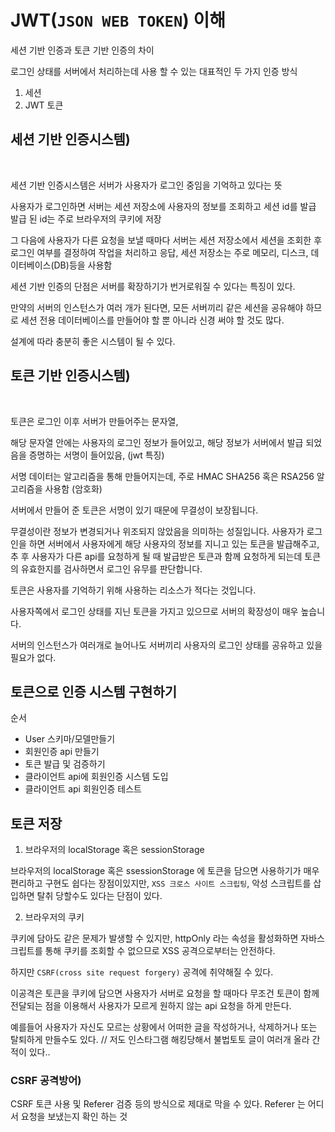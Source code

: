 # JWT(`JSON WEB TOKEN`) 이해

세션 기반 인증과 토큰 기반 인증의 차이

로그인 상태를 서버에서 처리하는데 사용 할 수 있는 대표적인 두 가지 인증 방식

1. 세션
2. JWT 토큰

## **세션 기반 인증시스템**)

<br/>

세션 기반 인증시스템은 서버가 사용자가 로그인 중임을 기억하고 있다는 뜻

사용자가 로그인하면 서버는 세션 저장소에 사용자의 정보를 조회하고 세션 id를 발급
발급 된 id는 주로 브라우저의 쿠키에 저장

그 다음에 사용자가 다른 요청을 보낼 때마다 서버는 세션 저장소에서 세션을 조회한 후 로그인 여부를 결정하여 작업을 처리하고 응답,
세션 저장소는 주로 메모리, 디스크, 데이터베이스(DB)등을 사용함

세션 기반 인증의 단점은 서버를 확장하기가 번거로워질 수 있다는 특징이 있다.

만약의 서버의 인스턴스가 여러 개가 된다면, 모든 서버끼리 같은 세션을 공유해야 하므로 세션 전용 데이터베이스를 만들어야 할 뿐 아니라 신경 써야 할 것도 많다.

설계에 따라 충분히 좋은 시스템이 될 수 있다.

## **토큰 기반 인증시스템**)

<br/>

토큰은 로그인 이후 서버가 만들어주는 문자열,

해당 문자열 안에는 사용자의 로그인 정보가 들어있고, 해당 정보가 서버에서 발급 되었음을 증명하는 서명이 들어있음, (jwt 특징)

서명 데이터는 알고리즘을 통해 만들어지는데, 주로 HMAC SHA256 혹은 RSA256 알고리즘을 사용함 (암호화)

서버에서 만들어 준 토큰은 서명이 있기 때문에 무결성이 보장됩니다.

무결성이란 정보가 변경되거나 위조되지 않았음을 의미하는 성질입니다.
사용자가 로그인을 하면 서버에서 사용자에게 해당 사용자의 정보를 지니고 있는 토큰을 발급해주고,
추 후 사용자가 다른 api를 요청하게 될 때 발급받은 토큰과 함께 요청하게 되는데
토큰의 유효한지를 검사하면서 로그인 유무를 판단합니다.

토큰은 사용자를 기억하기 위해 사용하는 리소스가 적다는 것입니다.

사용자쪽에서 로그인 상태를 지닌 토큰을 가지고 있으므로 서버의 확장성이 매우 높습니다.

서버의 인스턴스가 여러개로 늘어나도 서버끼리 사용자의 로그인 상태를 공유하고 있을 필요가 없다.

## 토큰으로 인증 시스템 구현하기

순서

- User 스키마/모델만들기
- 회원인증 api 만들기
- 토큰 발급 및 검증하기
- 클라이언트 api에 회원인증 시스템 도입
- 클라이언트 api 회원인증 테스트

## 토큰 저장

1. 브라우저의 localStorage 혹은 sessionStorage

브라우저의 localStorage 혹은 ssessionStorage 에 토큰을 담으면 사용하기가 매우 편리하고 구현도 쉽다는 장점이있지만,
`XSS 크로스 사이트 스크립팅`, 악성 스크립트를 삽입하면 탈취 당할수도 있다는 단점이 있다.

2. 브라우저의 쿠키

쿠키에 담아도 같은 문제가 발생할 수 있지만, httpOnly 라는 속성을 활성화하면 자바스크립트를 통해 쿠키를 조회할 수 없으므로 XSS 공격으로부터는 안전하다.

하지만 `CSRF(cross site request forgery)` 공격에 취약해질 수 있다.

이공격은 토큰을 쿠키에 담으면 사용자가 서버로 요청을 할 때마다 무조건 토큰이 함께 전달되는 점을 이용해서 사용자가 모르게 원하지 않는 api 요청을 하게 만든다.

예를들어 사용자가 자신도 모르는 상황에서 어떠한 글을 작성하거나, 삭제하거나 또는 탈퇴하게 만들수도 있다.
// 저도 인스타그램 해킹당해서 불법토토 글이 여러개 올라 간 적이 있다..

### CSRF 공격방어)

CSRF 토큰 사용 및 Referer 검증 등의 방식으로 제대로 막을 수 있다.
Referer 는 어디서 요청을 보냈는지 확인 하는 것
